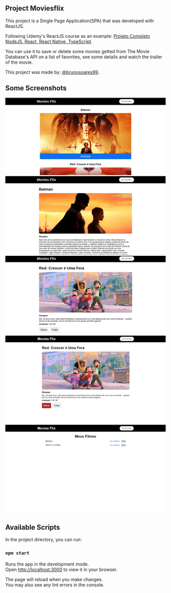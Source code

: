 ## Project Moviesflix

This project is a Single Page Application(SPA) that was developed with ReactJS.

Following Udemy's ReactJS course as an example: [Projeto Completo NodeJS, React, React Native, TypeScript](https://www.udemy.com/course/dev-fullstack/learn/lecture/31683190?start=0#overview).

You can use it to save or delete some movies getted from The Movie Database's API on a list of favorites, see some details and watch the trailer of the movie.

This project was made by: [@brunosoares99](https://github.com/brunosoares99).

## Some Screenshots

![Screenshot 1](https://github.com/brunosoares99/moviesflix/blob/main/screenshots/screen1.png)
![Screenshot 2](https://github.com/brunosoares99/moviesflix/blob/main/screenshots/screen2.png)
![Screenshot 3](https://github.com/brunosoares99/moviesflix/blob/main/screenshots/screen3.png)
![Screenshot 4](https://github.com/brunosoares99/moviesflix/blob/main/screenshots/screen4.png)
![Screenshot 5](https://github.com/brunosoares99/moviesflix/blob/main/screenshots/screen5.png)



## Available Scripts

In the project directory, you can run:

### `npm start`

Runs the app in the development mode.\
Open [http://localhost:3000](http://localhost:3000) to view it in your browser.

The page will reload when you make changes.\
You may also see any lint errors in the console.
